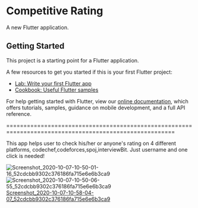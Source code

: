 # Competitive Rating

A new Flutter application.

## Getting Started

This project is a starting point for a Flutter application.

A few resources to get you started if this is your first Flutter project:

- [Lab: Write your first Flutter app](https://flutter.dev/docs/get-started/codelab)
- [Cookbook: Useful Flutter samples](https://flutter.dev/docs/cookbook)

For help getting started with Flutter, view our
[online documentation](https://flutter.dev/docs), which offers tutorials,
samples, guidance on mobile development, and a full API reference.

=======================================================================================================

This app helps user to check his/her or anyone's rating on 4 different platforms, codechef,codeforces,spoj,interviewBit.
Just username and one click is needed!


![Screenshot_2020-10-07-10-50-01-16_52cdcbb9302c376186fa715e6e6b3ca9](https://user-images.githubusercontent.com/26058609/95418881-09bab300-0956-11eb-9f8c-46cad84813cb.jpg)  ![Screenshot_2020-10-07-10-50-06-55_52cdcbb9302c376186fa715e6e6b3ca9](https://user-images.githubusercontent.com/26058609/95418899-13441b00-0956-11eb-8d8b-bd471b07552d.jpg) [Screenshot_2020-10-07-10-58-04-07_52cdcbb9302c376186fa715e6e6b3ca9](https://user-images.githubusercontent.com/26058609/95418914-1f2fdd00-0956-11eb-80ae-22d216434f58.jpg)


